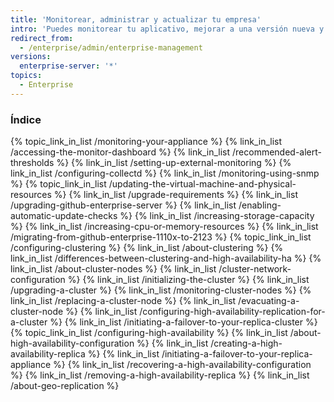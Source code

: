 ```yaml
---
title: 'Monitorear, administrar y actualizar tu empresa'
intro: 'Puedes monitorear tu aplicativo, mejorar a una versión nueva y configurar el agrupamiento o la disponibilidad alta'
redirect_from:
  - /enterprise/admin/enterprise-management
versions:
  enterprise-server: '*'
topics:
  - Enterprise
---
```



### Índice

{% topic_link_in_list /monitoring-your-appliance %}
    {% link_in_list /accessing-the-monitor-dashboard %}
    {% link_in_list /recommended-alert-thresholds %}
    {% link_in_list /setting-up-external-monitoring %}
    {% link_in_list /configuring-collectd %}
    {% link_in_list /monitoring-using-snmp %}
{% topic_link_in_list /updating-the-virtual-machine-and-physical-resources %}
    {% link_in_list /upgrade-requirements %}
    {% link_in_list /upgrading-github-enterprise-server %}
    {% link_in_list /enabling-automatic-update-checks %}
    {% link_in_list /increasing-storage-capacity %}
    {% link_in_list /increasing-cpu-or-memory-resources %}
    {% link_in_list /migrating-from-github-enterprise-1110x-to-2123 %}
{% topic_link_in_list /configuring-clustering %}
    {% link_in_list /about-clustering %}
    {% link_in_list /differences-between-clustering-and-high-availability-ha %}
    {% link_in_list /about-cluster-nodes %}
    {% link_in_list /cluster-network-configuration %}
    {% link_in_list /initializing-the-cluster %}
    {% link_in_list /upgrading-a-cluster %}
    {% link_in_list /monitoring-cluster-nodes %}
    {% link_in_list /replacing-a-cluster-node %}
    {% link_in_list /evacuating-a-cluster-node %}
    {% link_in_list /configuring-high-availability-replication-for-a-cluster %}
    {% link_in_list /initiating-a-failover-to-your-replica-cluster %}
{% topic_link_in_list /configuring-high-availability %}
    {% link_in_list /about-high-availability-configuration %}
    {% link_in_list /creating-a-high-availability-replica %}
    {% link_in_list /initiating-a-failover-to-your-replica-appliance %}
    {% link_in_list /recovering-a-high-availability-configuration %}
    {% link_in_list /removing-a-high-availability-replica %}
    {% link_in_list /about-geo-replication %}
